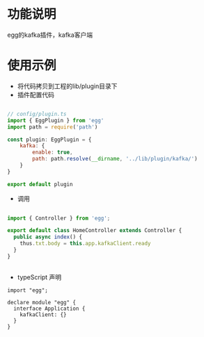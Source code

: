 # 功能说明
egg的kafka插件，kafka客户端

# 使用示例

* 将代码拷贝到工程的lib/plugin目录下
* 插件配置代码

```javascript

// config/plugin.ts
import { EggPlugin } from 'egg'
import path = require('path')

const plugin: EggPlugin = {
    kafka: {
        enable: true,
        path: path.resolve(__dirname, '../lib/plugin/kafka/')
    }
}

export default plugin

``` 
* 调用

```javascript
    
import { Controller } from 'egg';

export default class HomeController extends Controller {
  public async index() {
    thus.txt.body = this.app.kafkaClient.ready
  }
}
   
```

* typeScript 声明

```
import "egg";

declare module "egg" {
  interface Application {
    kafkaClient: {}
  }
}
```






